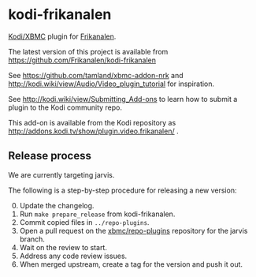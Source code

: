 kodi-frikanalen
===============

[Kodi/XBMC](https://kodi.tv/) plugin for
[Frikanalen](http://www.frikanalen.no/).

The latest version of this project is available from
https://github.com/Frikanalen/kodi-frikanalen

See https://github.com/tamland/xbmc-addon-nrk and
http://kodi.wiki/view/Audio/Video_plugin_tutorial for inspiration.

See http://kodi.wiki/view/Submitting_Add-ons to learn how to submit a
plugin to the Kodi community repo.

This add-on is available from the Kodi repository as
http://addons.kodi.tv/show/plugin.video.frikanalen/ .

Release process
----------------

We are currently targeting jarvis.

The following is a step-by-step procedure for releasing a new version:

0. Update the changelog.
0. Run `make prepare_release` from kodi-frikanalen.
0. Commit copied files in `../repo-plugins`.
0. Open a pull request on the
   [xbmc/repo-plugins](https://github.com/xbmc/repo-plugins) repository for the
   jarvis branch.
0. Wait on the review to start.
0. Address any code review issues.
0. When merged upstream, create a tag for the version and push it out.

